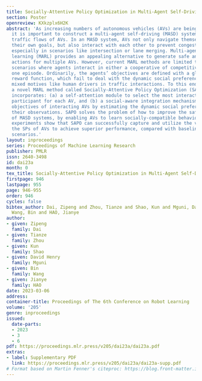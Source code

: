 ```yaml
---
title: Socially-Attentive Policy Optimization in Multi-Agent Self-Driving System
section: Poster
openreview: KXkzplx6H2K
abstract: 'As increasing numbers of autonomous vehicles (AVs) are being deployed,
  it is important to construct a multi-agent self-driving (MASD) system for navigating
  traffic flows of AVs. In an MASD system, AVs not only navigate themselves to pursue
  their own goals, but also interact with each other to prevent congestion or collision,
  especially in scenarios like intersection or lane merging. Multi-agent reinforcement
  learning (MARL) provides an appealing alternative to generate safe and efficient
  actions for multiple AVs. However, current MARL methods are limited to describe
  scenarios where agents interact in either a cooperative of competitive fashion within
  one episode. Ordinarily, the agents’ objectives are defined with a global or team
  reward function, which fail to deal with the dynamic social preferences (SPs) and
  mixed motives like human drivers in traffic interactions. To this end, we propose
  a novel MARL method called Socially-Attentive Policy Optimization (SAPO), which
  incorporates: (a) a self-attention module to select the most interactive traffic
  participant for each AV, and (b) a social-aware integration mechanism to integrate
  objectives of interacting AVs by estimating the dynamic social preferences from
  their observations. SAPO solves the problem of how to improve the safety and efficiency
  of MASD systems, by enabling AVs to learn socially-compatible behaviors. Simulation
  experiments show that SAPO can successfully capture and utilize the variation of
  the SPs of AVs to achieve superior performance, compared with baselines in MASD
  scenarios.'
layout: inproceedings
series: Proceedings of Machine Learning Research
publisher: PMLR
issn: 2640-3498
id: dai23a
month: 0
tex_title: Socially-Attentive Policy Optimization in Multi-Agent Self-Driving System
firstpage: 946
lastpage: 955
page: 946-955
order: 946
cycles: false
bibtex_author: Dai, Zipeng and Zhou, Tianze and Shao, Kun and Mguni, David Henry and
  Wang, Bin and HAO, Jianye
author:
- given: Zipeng
  family: Dai
- given: Tianze
  family: Zhou
- given: Kun
  family: Shao
- given: David Henry
  family: Mguni
- given: Bin
  family: Wang
- given: Jianye
  family: HAO
date: 2023-03-06
address:
container-title: Proceedings of The 6th Conference on Robot Learning
volume: '205'
genre: inproceedings
issued:
  date-parts:
  - 2023
  - 3
  - 6
pdf: https://proceedings.mlr.press/v205/dai23a/dai23a.pdf
extras:
- label: Supplementary PDF
  link: https://proceedings.mlr.press/v205/dai23a/dai23a-supp.pdf
# Format based on Martin Fenner's citeproc: https://blog.front-matter.io/posts/citeproc-yaml-for-bibliographies/
---
```

